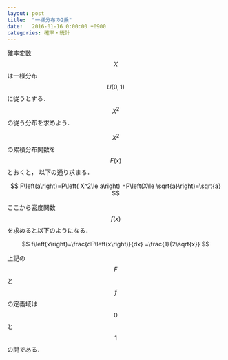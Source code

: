 ```yaml
---
layout: post
title:  "一様分布の2乗"
date:   2016-01-16 0:00:00 +0900
categories: 確率・統計
---
```

確率変数$$X$$は一様分布$$U\left(0,1\right)$$に従うとする．
$$X^2$$の従う分布を求めよう．

$$X^2$$の累積分布関数を$$F\left(x\right)$$とおくと，
以下の通り求まる．

$$
F\left(a\right)=P\left( X^2\le a\right)
=P\left(X\le \sqrt{a}\right)=\sqrt{a}
$$

ここから密度関数$$f\left(x\right)$$を求めると以下のようになる．

$$
f\left(x\right)=\frac{dF\left(x\right)}{dx}
=\frac{1}{2\sqrt{x}}
$$

上記の$$F$$と$$f$$の定義域は$$0$$と$$1$$の間である．
